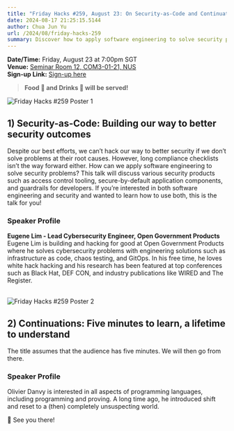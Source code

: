 ```yaml
---
title: "Friday Hacks #259, August 23: On Security-as-Code and Continuations"
date: 2024-08-17 21:25:15.5144
author: Chua Jun Yu
url: /2024/08/friday-hacks-259
summary: Discover how to apply software engineering to solve security problems and learn more about continuations!
---
```


**Date/Time:** Friday, August 23 at 7:00pm SGT<br />
**Venue:** <a href="https://www.google.com/maps/search/?api=1&query=1.2949252184799644%2C103.77431055530907">Seminar Room 12, COM3-01-21, NUS</a><br />
**Sign-up Link:** [Sign-up here](https://hckr.cc/fh-259-signup)<br />

> **Food 🍕 and Drinks 🧋 will be served!**

<img src="/img/2024/fh/259-1.jpg" alt="Friday Hacks #259 Poster 1" /><br />


## 1) Security-as-Code: Building our way to better security outcomes

Despite our best efforts, we can’t hack our way to better security if we don’t solve problems at their root causes. However, long compliance checklists isn’t the way forward either. How can we apply software engineering to solve security problems? This talk will discuss various security products such as access control tooling, secure-by-default application components, and guardrails for developers. If you’re interested in both software engineering and security and wanted to learn how to use both, this is the talk for you!

### Speaker Profile

**Eugene Lim - Lead Cybersecurity Engineer, Open Government Products**<br />
Eugene Lim is building and hacking for good at Open Government Products where he solves cybersecurity problems with engineering solutions such as infrastructure as code, chaos testing, and GitOps. In his free time, he loves white hack hacking and his research has been featured at top conferences such as Black Hat, DEF CON, and industry publications like WIRED and The Register.<br /><br />

<img src="/img/2024/fh/259-2.jpg" alt="Friday Hacks #259 Poster 2" /><br />

## 2) Continuations: Five minutes to learn, a lifetime to understand

The title assumes that the audience has five minutes.  We will then go from there.

### Speaker Profile

Olivier Danvy is interested in all aspects of programming languages, including programming and proving.
A long time ago, he introduced shift and reset to a (then) completely unsuspecting world.

👋 See you there!
